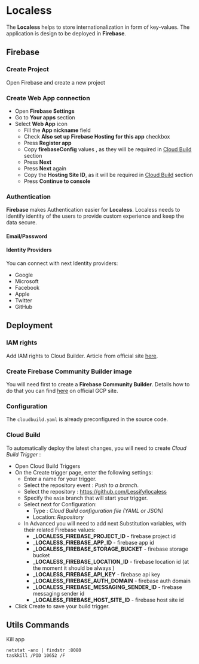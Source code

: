 # Localess

The **Localess** helps to store internationalization in form of key-values.
The application is design to be deployed in **Firebase**. 

## Firebase

### Create Project
Open Firebase and create a new project

### Create Web App connection
- Open **Firebase Settings**
- Go to **Your apps** section
- Select **Web App** icon
  - Fill the **App nickname** field
  - Check **Also set up Firebase Hosting for this app** checkbox
  - Press **Register app**
  - Copy **firebaseConfig** values , as they will be required in [Cloud Build](#cloud-build) section
  - Press **Next**
  - Press **Next** again
  - Copy the **Hosting Site ID**, as it will be required in [Cloud Build](#cloud-build) section
  - Press **Continue to console**

### Authentication
**Firebase** makes Authentication easier for **Localess**. Localess needs to identify identity of the users to provide custom experience and keep the data secure.

#### Email/Password

#### Identity Providers
You can connect with next Identity providers:
- Google
- Microsoft
- Facebook
- Apple
- Twitter
- GitHub

## Deployment

### IAM rights
Add IAM rights to Cloud Builder. Article from official site [here](https://cloud.google.com/build/docs/deploying-builds/deploy-firebase#before_you_begin). 

### Create Firebase Community Builder image
You will need first to create a **Firebase Community Builder**.
Details how to do that you can find [here](https://cloud.google.com/build/docs/deploying-builds/deploy-firebase#using_the_firebase_community_builder) on official GCP site. 

### Configuration
The ``cloudbuild.yaml`` is already preconfigured in the source code.

### Cloud Build
To automatically deploy the latest changes, you will need to create *Cloud Build Trigger* :
- Open Cloud Build Triggers
- On the Create trigger page, enter the following settings:
  - Enter a name for your trigger.
  - Select the repository event : *Push to a branch*.
  - Select the repository : https://github.com/Lessify/localess
  - Specify the `main` branch that will start your trigger. 
  - Select next for Configuration:
    - Type : *Cloud Build configuration file (YAML or JSON)*
    - Location: *Repository*
  - In Advanced you will need to add next Substitution variables, with their related Firebase values:
    - **_LOCALESS_FIREBASE_PROJECT_ID** - firebase project id
    - **_LOCALESS_FIREBASE_APP_ID** - firebase app id
    - **_LOCALESS_FIREBASE_STORAGE_BUCKET** - firebase storage bucket
    - **_LOCALESS_FIREBASE_LOCATION_ID** - firebase location id (at the moment it should be always )
    - **_LOCALESS_FIREBASE_API_KEY** - firebase api key
    - **_LOCALESS_FIREBASE_AUTH_DOMAIN** - firebase auth domain
    - **_LOCALESS_FIREBASE_MESSAGING_SENDER_ID** - firebase messaging sender id
    - **_LOCALESS_FIREBASE_HOST_SITE_ID** - firebase host site id
- Click Create to save your build trigger.

## Utils Commands

Kill app
````shell
netstat -ano | findstr :8080
taskkill /PID 10652 /F
````
